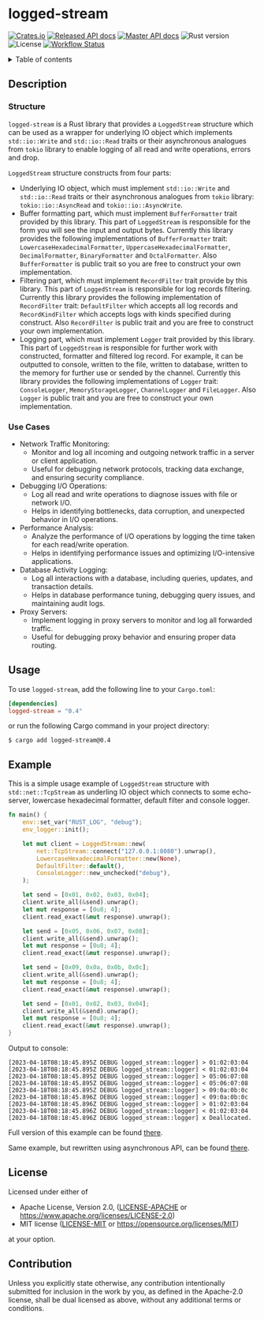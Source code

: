# logged-stream <!-- omit in toc -->

[![Crates.io][crates-badge]][crates-url]
[![Released API docs][docs-badge]][docs-url]
[![Master API docs][master-docs-badge]][master-docs-url]
![Rust version][rust-version]
![License][license-badge]
[![Workflow Status][workflow-badge]][actions-url]

[crates-badge]: https://img.shields.io/crates/v/logged-stream.svg
[crates-url]: https://crates.io/crates/logged-stream
[docs-badge]: https://docs.rs/logged-stream/badge.svg
[docs-url]: https://docs.rs/logged-stream
[license-badge]: https://img.shields.io/crates/l/logged-stream.svg
[master-docs-badge]: https://img.shields.io/badge/docs-master-green.svg
[master-docs-url]: https://qwerty541.github.io/logged-stream/master/
[workflow-badge]: https://github.com/qwerty541/logged-stream/workflows/check/badge.svg
[actions-url]: https://github.com/qwerty541/logged-stream/actions
[rust-version]: https://img.shields.io/badge/rust-1.71.1%2B-lightgrey.svg?logo=rust

<details>
<summary>Table of contents</summary>

- [Description](#description)
  - [Structure](#structure)
  - [Use Cases](#use-cases)
- [Usage](#usage)
- [Example](#example)
- [License](#license)
- [Contribution](#contribution)
</details>

## Description

### Structure

`logged-stream` is a Rust library that provides a `LoggedStream` structure which can be used as a wrapper for underlying IO object which implements `std::io::Write` and `std::io::Read` traits or their asynchronous analogues from `tokio` library to enable logging of all read and write operations, errors and drop.

`LoggedStream` structure constructs from four parts:

-   Underlying IO object, which must implement `std::io::Write` and `std::io::Read` traits or their asynchronous analogues from `tokio` library: `tokio::io::AsyncRead` and `tokio::io::AsyncWrite`.
-   Buffer formatting part, which must implement `BufferFormatter` trait provided by this library. This part of `LoggedStream` is responsible for the form you will see the input and output bytes. Currently this library provides the following implementations of `BufferFormatter` trait: `LowercaseHexadecimalFormatter`, `UppercaseHexadecimalFormatter`, `DecimalFormatter`, `BinaryFormatter` and `OctalFormatter`. Also `BufferFormatter` is public trait so you are free to construct your own implementation.
-   Filtering part, which must implement `RecordFilter` trait provide by this library. This part of `LoggedStream` is responsible for log records filtering. Currently this library provides the following implementation of `RecordFilter` trait: `DefaultFilter` which accepts all log records and `RecordKindFilter` which accepts logs with kinds specified during construct. Also `RecordFilter` is public trait and you are free to construct your own implementation.
-   Logging part, which must implement `Logger` trait provided by this library. This part of `LoggedStream` is responsible for further work with constructed, formatter and filtered log record. For example, it can be outputted to console, written to the file, written to database, written to the memory for further use or sended by the channel. Currently this library provides the following implementations of `Logger` trait: `ConsoleLogger`, `MemoryStorageLogger`, `ChannelLogger` and `FileLogger`. Also `Logger` is public trait and you are free to construct your own implementation.

### Use Cases

- Network Traffic Monitoring:
   - Monitor and log all incoming and outgoing network traffic in a server or client application.
   - Useful for debugging network protocols, tracking data exchange, and ensuring security compliance.
- Debugging I/O Operations:
   - Log all read and write operations to diagnose issues with file or network I/O.
   - Helps in identifying bottlenecks, data corruption, and unexpected behavior in I/O operations.
- Performance Analysis:
   - Analyze the performance of I/O operations by logging the time taken for each read/write operation.
   - Helps in identifying performance issues and optimizing I/O-intensive applications.
- Database Activity Logging:
  - Log all interactions with a database, including queries, updates, and transaction details.
  - Helps in database performance tuning, debugging query issues, and maintaining audit logs.
- Proxy Servers:
  - Implement logging in proxy servers to monitor and log all forwarded traffic.
  - Useful for debugging proxy behavior and ensuring proper data routing.

## Usage

To use `logged-stream`, add the following line to your `Cargo.toml`:

```toml
[dependencies]
logged-stream = "0.4"
```

or run the following Cargo command in your project directory:

```
$ cargo add logged-stream@0.4
```

## Example

This is a simple usage example of `LoggedStream` structure with `std::net::TcpStream` as underling IO object which connects to some echo-server, lowercase hexadecimal formatter, default filter and console logger.

```rust
fn main() {
    env::set_var("RUST_LOG", "debug");
    env_logger::init();

    let mut client = LoggedStream::new(
        net::TcpStream::connect("127.0.0.1:8080").unwrap(),
        LowercaseHexadecimalFormatter::new(None),
        DefaultFilter::default(),
        ConsoleLogger::new_unchecked("debug"),
    );

    let send = [0x01, 0x02, 0x03, 0x04];
    client.write_all(&send).unwrap();
    let mut response = [0u8; 4];
    client.read_exact(&mut response).unwrap();

    let send = [0x05, 0x06, 0x07, 0x08];
    client.write_all(&send).unwrap();
    let mut response = [0u8; 4];
    client.read_exact(&mut response).unwrap();

    let send = [0x09, 0x0a, 0x0b, 0x0c];
    client.write_all(&send).unwrap();
    let mut response = [0u8; 4];
    client.read_exact(&mut response).unwrap();

    let send = [0x01, 0x02, 0x03, 0x04];
    client.write_all(&send).unwrap();
    let mut response = [0u8; 4];
    client.read_exact(&mut response).unwrap();
}
```

Output to console:

```log
[2023-04-18T08:18:45.895Z DEBUG logged_stream::logger] > 01:02:03:04
[2023-04-18T08:18:45.895Z DEBUG logged_stream::logger] < 01:02:03:04
[2023-04-18T08:18:45.895Z DEBUG logged_stream::logger] > 05:06:07:08
[2023-04-18T08:18:45.895Z DEBUG logged_stream::logger] < 05:06:07:08
[2023-04-18T08:18:45.895Z DEBUG logged_stream::logger] > 09:0a:0b:0c
[2023-04-18T08:18:45.896Z DEBUG logged_stream::logger] < 09:0a:0b:0c
[2023-04-18T08:18:45.896Z DEBUG logged_stream::logger] > 01:02:03:04
[2023-04-18T08:18:45.896Z DEBUG logged_stream::logger] < 01:02:03:04
[2023-04-18T08:18:45.896Z DEBUG logged_stream::logger] x Deallocated.
```

Full version of this example can be found [there](./examples/tcp-stream-console-logger.rs).

Same example, but rewritten using asynchronous API, can be found [there](./examples/tokio-tcp-stream-console-logger.rs).

## License

Licensed under either of

-   Apache License, Version 2.0, ([LICENSE-APACHE](LICENSE-APACHE) or https://www.apache.org/licenses/LICENSE-2.0)
-   MIT license ([LICENSE-MIT](LICENSE-MIT) or https://opensource.org/licenses/MIT)

at your option.

## Contribution

Unless you explicitly state otherwise, any contribution intentionally
submitted for inclusion in the work by you, as defined in the Apache-2.0
license, shall be dual licensed as above, without any additional terms or
conditions.
